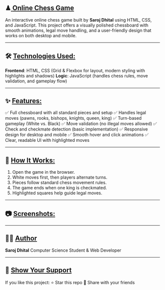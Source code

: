 ## ♟<u> **Online Chess Game**</u>
An interactive online chess game built by **Saroj Dhital** using HTML, CSS, and JavaScript. 
This project offers a visually polished chessboard with smooth animations, legal move handling, and a user-friendly design that works on both desktop and mobile.
***
## 🛠️ <u>**Technologies Used:**</u>
**Frontend**: HTML, CSS (Grid & Flexbox for layout, modern styling with highlights and shadows)
**Logic**: JavaScript (handles chess rules, move validation, and gameplay flow)
***
## ✨ <u>**Features:**</u>
✅ Full chessboard with all standard pieces and setup
✅ Handles legal moves (pawns, rooks, bishops, knights, queen, king)
✅ Turn-based gameplay (White vs. Black)
✅ Move validation (no illegal moves allowed)
✅ Check and checkmate detection (basic implementation)
✅ Responsive design for desktop and mobile
✅ Smooth hover and click animations
✅ Clear, readable UI with highlighted moves
***
## 🚀 <u>**How It Works:**</u>
1. Open the game in the browser.
2. White moves first, then players alternate turns.
3. Pieces follow standard chess movement rules.
4. The game ends when one king is checkmated.
5. Highlighted squares help guide legal moves.
***
## 📷 <u>**Screenshots:**</u>
***
## 👨‍💻 <u>**Author**</u>
**Saroj Dhital** Computer Science Student & Web Developer
***
## 🌟 <u>**Show Your Support**</u>
If you like this project:
⭐ Star this repo
🔗 Share with your friends
